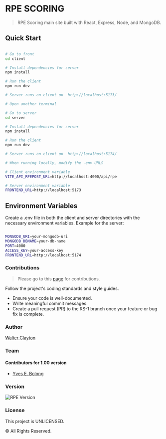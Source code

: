 # RPE SCORING

> RPE Scoring main site built with React, Express, Node, and MongoDB.

## Quick Start

```bash

# Go to front
cd client

# Install dependencies for server
npm install

# Run the client
npm run dev

# Server runs on client on  http://localhost:5173/

# Open another terminal

# Go to server
cd server

# Install dependencies for server
npm install

# Run the client
npm run dev

# Server runs on client on  http://localhost:5174/

# When running locally, modify the .env URLS

# Client environment variable
VITE_API_RPEPOST_URL=http://localhost:4000/api/rpe

# Server environment variable
FRONTEND_URL=http://localhost:5173

```

## Environment Variables

Create a .env file in both the client and server directories with the necessary environment variables. Example for the server:

```bash

MONGODB_URI=your-mongodb-uri
MONGODB_DBNAME=your-db-name
PORT=4000
ACCESS_KEY=your-access-key
FRONTEND_URL=http://localhost:5174

```

### Contributions

> Please go to this [page](CONTRIBUTIONS.md) for contributions.

Follow the project's coding standards and style guides.

- Ensure your code is well-documented.
- Write meaningful commit messages.
- Create a pull request (PR) to the RS-1 branch once your feature or bug fix is complete.

### Author

[Walter Clayton](http://www.walterclayton.com)

### Team

#### Contributors for 1.00 version

- [Yves E. Bolong](https://github.com/yvessoham)

### Version

![RPE Version](https://img.shields.io/badge/RPE-1.00-blue)

### License

This project is UNLICENSED.

© All Rights Reserved.
